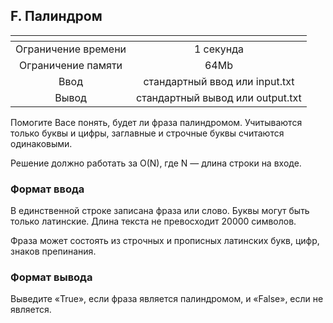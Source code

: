 ## F. Палиндром

| <!-- -->      |             <!-- -->             |
|:-------------:|:--------------------------------:|
| Ограничение времени	|             1 секунда            |
|Ограничение памяти	|               64Mb               |
|Ввод |  стандартный ввод или input.txt  |
|Вывод | стандартный вывод или output.txt |

Помогите Васе понять, будет ли фраза палиндромом‎. Учитываются только буквы и цифры, заглавные и строчные буквы считаются одинаковыми.

Решение должно работать за O(N), где N — длина строки на входе.

### Формат ввода
В единственной строке записана фраза или слово. Буквы могут быть только латинские. Длина текста не превосходит 20000 символов.

Фраза может состоять из строчных и прописных латинских букв, цифр, знаков препинания.
### Формат вывода
Выведите «True», если фраза является палиндромом, и «False», если не является.